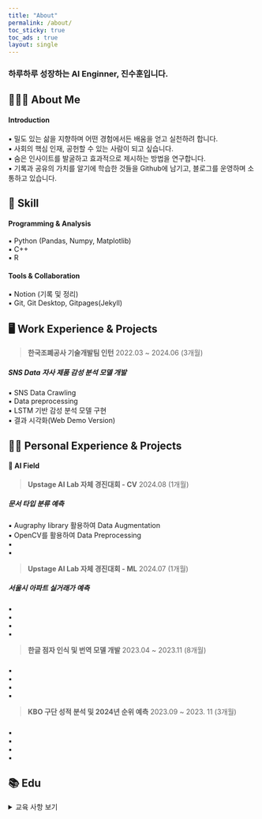 ```yaml
---
title: "About"
permalink: /about/
toc_sticky: true
toc_ads : true
layout: single
---
```


### 하루하루 성장하는 AI Enginner, 진수훈입니다.

## 👨🏻‍🔧 About Me

#### **Introduction**

▪ 밀도 있는 삶을 지향하며 어떤 경험에서든 배움을 얻고 실천하려 합니다.   
▪ 사회의 핵심 인재, 공헌할 수 있는 사람이 되고 싶습니다.  
▪ 숨은 인사이트를 발굴하고 효과적으로 제시하는 방법을 연구합니다.  
▪ 기록과 공유의 가치를 알기에 학습한 것들을 Github에 남기고, 블로그를 운영하며 소통하고 있습니다.   

## 🧩 Skill

#### Programming & Analysis
 
▪ Python (Pandas, Numpy, Matplotlib)  
▪ C++  
▪ R   

#### Tools & Collaboration
 
▪ Notion (기록 및 정리)  
▪ Git, Git Desktop, Gitpages(Jekyll)  

## 🖥 Work Experience & Projects

> **한국조폐공사 기술개발팀 인턴** 2022.03 ~ 2024.06 (3개월)
##### SNS Data 자사 제품 감성 분석 모델 개발
▪ SNS Data Crawling  
▪ Data preprocessing  
▪ LSTM 기반 감성 분석 모델 구현  
▪ 결과 시각화(Web Demo Version)    

## 🧗🏻 Personal Experience & Projects

#### 🔗 AI Field

> **Upstage AI Lab 자체 경진대회 - CV** 2024.08 (1개월)   
##### 문서 타입 분류 예측
▪ Augraphy library 활용하여 Data Augmentation    
▪ OpenCV를 활용하여 Data Preprocessing  
▪    
▪     

> **Upstage AI Lab 자체 경진대회 - ML** 2024.07 (1개월)   
##### 서울시 아파트 실거래가 예측
▪     
▪   
▪   
▪    

> **한글 점자 인식 및 번역 모델 개발** 2023.04 ~ 2023.11 (8개월)   
#####   
▪   
▪  
▪  
▪    

> **KBO 구단 성적 분석 및 2024년 순위 예측** 2023.09 ~ 2023. 11 (3개월)   
#####  
▪   
▪   
▪   
▪    

</div>
</details>

## 📚 Edu

<details>
<summary> 교육 사항 보기</summary>
<div markdown="1">

> **Upstage AI Lab 3기** 2024.04 ~ 2024.11 (8개월)  
##### 프로그래밍 언어, 데이터 분석 및 AI 기법 강의 그리고 기업 자체 경진 대회    
▪ Python, 크롤링 기법, ML & DL(CV, NLP, LLM)에 대한 지식 및 기술 공부    
▪ Kaggle 참여 - [Enfit Kaggle](https://www.kaggle.com/competitions/predict-energy-behavior-of-prosumers/overview)  
▪ 기업 자체 경진 대회 참여 - [Upstage AI Stages](https://stages.ai/)
```
- 서울시 아파트 실거래가 예측  
- 문서 타입 분류 예측  
- 일상 대화 요약
```       
▪ 개별 스터디 진행      

</div>
</details>